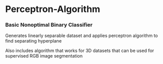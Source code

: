 # Perceptron-Algorithm
### Basic Nonoptimal Binary Classifier 

Generates linearly separable dataset and applies perceptron algorithm to find separating hyperplane

Also includes algorithm that works for 3D datasets that can be used for supervised RGB image segmentation

